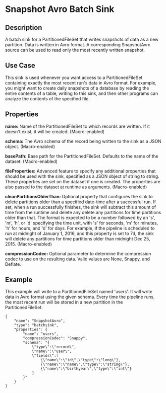 # Snapshot Avro Batch Sink


Description
-----------
A batch sink for a PartitionedFileSet that writes snapshots of data as a new
partition. Data is written in Avro format. A corresponding SnapshotAvro source
can be used to read only the most recently written snapshot.


Use Case
--------
This sink is used whenever you want access to a PartitionedFileSet containing exactly the
most recent run's data in Avro format. For example, you might want to create daily
snapshots of a database by reading the entire contents of a table, writing to this sink,
and then other programs can analyze the contents of the specified file.


Properties
----------
**name:** Name of the PartitionedFileSet to which records are written.
If it doesn't exist, it will be created. (Macro-enabled)

**schema:** The Avro schema of the record being written to the sink as a JSON object. (Macro-enabled)

**basePath:** Base path for the PartitionedFileSet. Defaults to the name of the dataset. (Macro-enabled)

**fileProperties:** Advanced feature to specify any additional properties that should be used with the sink,
specified as a JSON object of string to string. These properties are set on the dataset if one is created.
The properties are also passed to the dataset at runtime as arguments. (Macro-enabled)

**cleanPartitionsOlderThan:** Optional property that configures the sink to delete partitions older than a specified date-time after a successful run.
If set, when a run successfully finishes, the sink will subtract this amount of time from the runtime and delete any delete any partitions for time partitions older than that.
The format is expected to be a number followed by an 's', 'm', 'h', or 'd' specifying the time unit, with 's' for seconds,
'm' for minutes, 'h' for hours, and 'd' for days. For example, if the pipeline is scheduled to run at midnight of January 1, 2016,
and this property is set to 7d, the sink will delete any partitions for time partitions older than midnight Dec 25, 2015. (Macro-enabled)

**compressionCodec:** Optional parameter to determine the compression codec to use on the resulting data. 
Valid values are None, Snappy, and Deflate.

Example
-------
This example will write to a PartitionedFileSet named 'users'. It will write data in Avro format
using the given schema. Every time the pipeline runs, the most recent run will be stored in
a new partition in the PartitionedFileSet:

    {
        "name": "SnapshotAvro",
        "type": "batchsink",
        "properties": {
            "name": "users",
            "compressionCodec": "Snappy",
            "schema": "{
                \"type\":\"record\",
                \"name\":\"user\",
                \"fields\":[
                    {\"name\":\"id\",\"type\":\"long\"},
                    {\"name\":\"name\",\"type\":\"string\"},
                    {\"name\":\"birthyear\",\"type\":\"int\"}
                ]
            }"
        }
    }